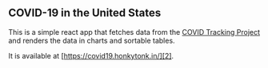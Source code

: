 ## COVID-19 in the United States

This is a simple react app that fetches data from the [COVID Tracking
Project][1] and renders the data in charts and sortable tables.

It is available at [https://covid19.honkytonk.in/][2].

[1]: https://covidtracking.com/
[2]: https://covid19.honkytonk.in/
